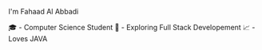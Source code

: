 I'm Fahaad Al Abbadi

🎓 - Computer Science Student
🎯 - Exploring Full Stack Developement
📈 - Loves JAVA
